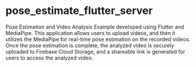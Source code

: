 # pose_estimate_flutter_server

Pose Estimation and Video Analysis Example developed using Flutter and MediaPipe. This application allows users to upload videos, and then it utilizes the MediaPipe for real-time pose estimation on the recorded videos. Once the pose estimation is complete, the analyzed video is securely uploaded to Firebase Cloud Storage, and a shareable link is generated for users to access the analyzed video.
